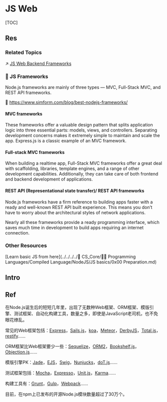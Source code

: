 # JS Web

[TOC]



## Res
### Related Topics
↗ [JS Web Backend Frameworks](../../../../../🔑%20CS%20Core/👩‍💻%20Programming%20Methodology%20and%20Languages/🛠️%20Programming%20Tools%20Chain/🚠%20Application%20Runtimes%20&%20SDKs/JavaScript%20Runtime%20Environments/📌%20JS%20Runtime%20Libraries%20&%20SDK/JS%20Web%20Backend%20Frameworks/JS%20Web%20Backend%20Frameworks.md)


### 🎨 JS Frameworks
Node.js frameworks are mainly of three types — MVC, Full-Stack MVC, and REST API frameworks.

🔗 https://www.simform.com/blog/best-nodejs-frameworks/
#### MVC frameworks
These frameworks offer a valuable design pattern that splits application logic into three essential parts: models, views, and controllers. Separating development concerns makes it extremely simple to maintain and scale the app. Express.js is a classic example of an MVC framework.
#### Full-stack MVC frameworks
When building a realtime app, Full-Stack MVC frameworks offer a great deal with scaffolding, libraries, template engines, and a range of other development capabilities. Additionally, they can take care of both frontend and backend development of applications.
#### REST API (Representational state transfer)/ REST API frameworks
Node.js frameworks have a firm reference to building apps faster with a ready and well-known REST API built experience. This means you don’t have to worry about the architectural styles of network applications.

Nearly all these frameworks provide a ready programming interface, which saves much time in development to build apps requiring an internet connection.


### Other Resources
[Learn basic JS from here](../../../../🔑 CS_Core/👩‍💻 Programming Languages/Compiled Language/NodeJS/JS basics/0x00 Preparation.md) 



## Intro



## Ref
在Node.js诞生后的短短几年里，出现了无数种Web框架、ORM框架、模版引擎、测试框架、自动化构建工具，数量之多，即使是JavaScript老司机，也不免眼花缭乱。

常见的Web框架包括：[Express](http://expressjs.com/)，[Sails.js](http://sailsjs.org/)，[koa](http://koajs.com/)，[Meteor](https://www.meteor.com/)，[DerbyJS](http://derbyjs.com/)，[Total.js](https://www.totaljs.com/)，[restify](http://restify.com/)……

ORM框架比Web框架要少一些：[Sequelize](http://www.sequelizejs.com/)，[ORM2](http://dresende.github.io/node-orm2/)，[Bookshelf.js](http://bookshelfjs.org/)，[Objection.js](http://vincit.github.io/objection.js/)……

模版引擎PK：[Jade](http://jade-lang.com/)，[EJS](http://ejs.co/)，[Swig](https://github.com/paularmstrong/swig)，[Nunjucks](http://mozilla.github.io/nunjucks/)，[doT.js](http://olado.github.io/doT/)……

测试框架包括：[Mocha](http://mochajs.org/)，[Expresso](http://visionmedia.github.io/expresso/)，[Unit.js](http://unitjs.com/)，[Karma](http://karma-runner.github.io/)……

构建工具有：[Grunt](http://gruntjs.com/)，[Gulp](http://gulpjs.com/)，[Webpack](http://webpack.github.io/)……

目前，在npm上已发布的开源Node.js模块数量超过了30万个。

